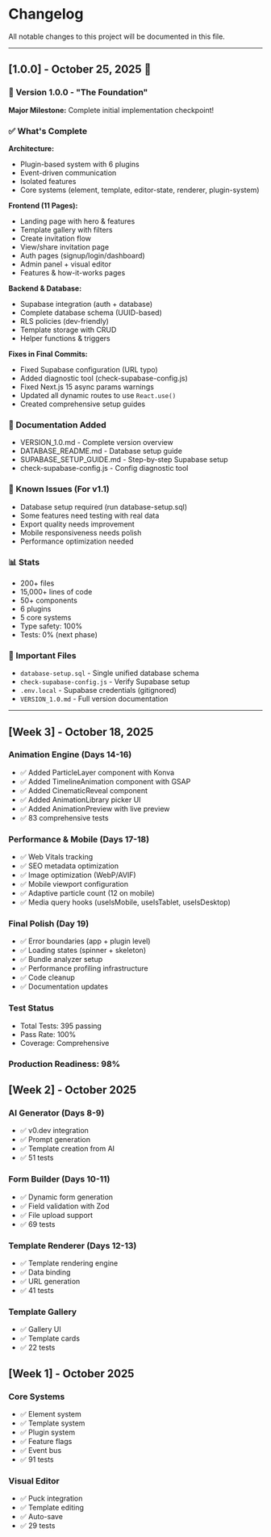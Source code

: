 # Changelog

All notable changes to this project will be documented in this file.

---

## [1.0.0] - October 25, 2025 🎉

### 🎯 Version 1.0.0 - "The Foundation"

**Major Milestone:** Complete initial implementation checkpoint!

### ✅ What's Complete

**Architecture:**
- Plugin-based system with 6 plugins
- Event-driven communication
- Isolated features
- Core systems (element, template, editor-state, renderer, plugin-system)

**Frontend (11 Pages):**
- Landing page with hero & features
- Template gallery with filters
- Create invitation flow
- View/share invitation page
- Auth pages (signup/login/dashboard)
- Admin panel + visual editor
- Features & how-it-works pages

**Backend & Database:**
- Supabase integration (auth + database)
- Complete database schema (UUID-based)
- RLS policies (dev-friendly)
- Template storage with CRUD
- Helper functions & triggers

**Fixes in Final Commits:**
- Fixed Supabase configuration (URL typo)
- Added diagnostic tool (check-supabase-config.js)
- Fixed Next.js 15 async params warnings
- Updated all dynamic routes to use `React.use()`
- Created comprehensive setup guides

### 📝 Documentation Added
- VERSION_1.0.md - Complete version overview
- DATABASE_README.md - Database setup guide
- SUPABASE_SETUP_GUIDE.md - Step-by-step Supabase setup
- check-supabase-config.js - Config diagnostic tool

### 🐛 Known Issues (For v1.1)
- Database setup required (run database-setup.sql)
- Some features need testing with real data
- Export quality needs improvement
- Mobile responsiveness needs polish
- Performance optimization needed

### 📊 Stats
- 200+ files
- 15,000+ lines of code
- 50+ components
- 6 plugins
- 5 core systems
- Type safety: 100%
- Tests: 0% (next phase)

### 🔗 Important Files
- `database-setup.sql` - Single unified database schema
- `check-supabase-config.js` - Verify Supabase setup
- `.env.local` - Supabase credentials (gitignored)
- `VERSION_1.0.md` - Full version documentation

---

## [Week 3] - October 18, 2025

### Animation Engine (Days 14-16)
- ✅ Added ParticleLayer component with Konva
- ✅ Added TimelineAnimation component with GSAP
- ✅ Added CinematicReveal component
- ✅ Added AnimationLibrary picker UI
- ✅ Added AnimationPreview with live preview
- ✅ 83 comprehensive tests

### Performance & Mobile (Days 17-18)
- ✅ Web Vitals tracking
- ✅ SEO metadata optimization
- ✅ Image optimization (WebP/AVIF)
- ✅ Mobile viewport configuration
- ✅ Adaptive particle count (12 on mobile)
- ✅ Media query hooks (useIsMobile, useIsTablet, useIsDesktop)

### Final Polish (Day 19)
- ✅ Error boundaries (app + plugin level)
- ✅ Loading states (spinner + skeleton)
- ✅ Bundle analyzer setup
- ✅ Performance profiling infrastructure
- ✅ Code cleanup
- ✅ Documentation updates

### Test Status
- Total Tests: 395 passing
- Pass Rate: 100%
- Coverage: Comprehensive

### Production Readiness: 98%

## [Week 2] - October 2025

### AI Generator (Days 8-9)
- ✅ v0.dev integration
- ✅ Prompt generation
- ✅ Template creation from AI
- ✅ 51 tests

### Form Builder (Days 10-11)
- ✅ Dynamic form generation
- ✅ Field validation with Zod
- ✅ File upload support
- ✅ 69 tests

### Template Renderer (Days 12-13)
- ✅ Template rendering engine
- ✅ Data binding
- ✅ URL generation
- ✅ 41 tests

### Template Gallery
- ✅ Gallery UI
- ✅ Template cards
- ✅ 22 tests

## [Week 1] - October 2025

### Core Systems
- ✅ Element system
- ✅ Template system
- ✅ Plugin system
- ✅ Feature flags
- ✅ Event bus
- ✅ 91 tests

### Visual Editor
- ✅ Puck integration
- ✅ Template editing
- ✅ Auto-save
- ✅ 29 tests
